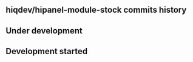 hiqdev/hipanel-module-stock commits history
-------------------------------------------

## Under development


## Development started

